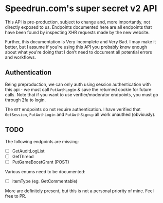 # Speedrun.com's super secret v2 API

This API is pre-production, subject to change and, more importantly, not directly exposed to us. Endpoints documented here are all endpoints that have been found by inspecting XHR requests made by the new website.

Further, this documentation is Very Incomplete and Very Bad. I may make it better, but I assume if you're using this API you probably know enough about what you're doing that I don't need to document all potential errors and workflows.

## Authentication
Being preproduction, we can only auth using session authentication with this api - we must call `PutAuthLogin` & save the returned cookie for future calls. Note that if you want to use verifier/moderator endpoints, you must go through 2fa to login.

The `GET` endpoints do not require authentication. I have verified that `GetSession`, `PutAuthLogin` and `PutAuthSignup` all work unauthed (obviously).

## TODO
The following endpoints are missing:
- [ ] GetAuditLogList
- [ ] GetThread
- [ ] PutGameBoostGrant (POST)

Various enums need to be documented:
- [ ] itemType (eg. GetCommentable)

More are definitely present, but this is not a personal priority of mine. Feel free to PR.